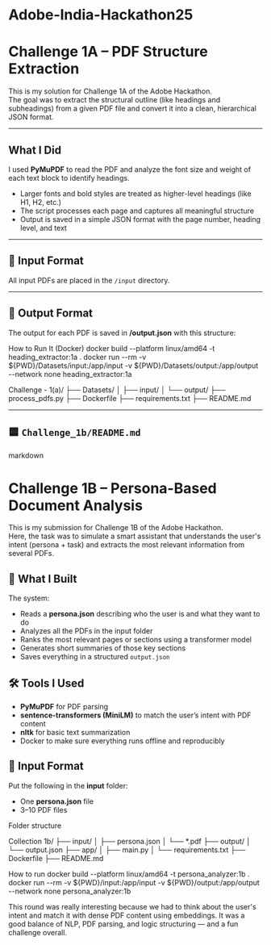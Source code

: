 # Adobe-India-Hackathon25
# Challenge 1A – PDF Structure Extraction

This is my solution for Challenge 1A of the Adobe Hackathon.  
The goal was to extract the structural outline (like headings and subheadings) from a given PDF file and convert it into a clean, hierarchical JSON format.

---

##  What I Did

I used **PyMuPDF** to read the PDF and analyze the font size and weight of each text block to identify headings.

- Larger fonts and bold styles are treated as higher-level headings (like H1, H2, etc.)
- The script processes each page and captures all meaningful structure
- Output is saved in a simple JSON format with the page number, heading level, and text

---

## 📁 Input Format

All input PDFs are placed in the `/input` directory.

---

## 🧾 Output Format

The output for each PDF is saved in **/output.json** with this structure:


How to Run It (Docker)
 docker build --platform linux/amd64 -t heading_extractor:1a .
docker run --rm -v ${PWD}/Datasets/input:/app/input -v ${PWD}/Datasets/output:/app/output --network none heading_extractor:1a


Challenge - 1(a)/
├── Datasets/
│   ├── input/
│   └── output/
├── process_pdfs.py
├── Dockerfile
├── requirements.txt
├── README.md






---

## 🟦 `Challenge_1b/README.md`

markdown
# Challenge 1B – Persona-Based Document Analysis

This is my submission for Challenge 1B of the Adobe Hackathon.  
Here, the task was to simulate a smart assistant that understands the user's intent (persona + task) and extracts the most relevant information from several PDFs.


## 🧠 What I Built

The system:
- Reads a **persona.json** describing who the user is and what they want to do
- Analyzes all the PDFs in the input folder
- Ranks the most relevant pages or sections using a transformer model
- Generates short summaries of those key sections
- Saves everything in a structured `output.json`


## 🛠 Tools I Used

- **PyMuPDF** for PDF parsing
- **sentence-transformers (MiniLM)** to match the user’s intent with PDF content
- **nltk** for basic text summarization
- Docker to make sure everything runs offline and reproducibly


## 📁 Input Format

Put the following in the **input** folder:
- One **persona.json** file
- 3–10 PDF files


Folder structure

Collection 1b/
├── input/
│   ├── persona.json
│   └── *.pdf
├── output/
│   └── output.json
├── app/
│   ├── main.py
│   └── requirements.txt
├── Dockerfile
├── README.md

How to run
docker build --platform linux/amd64 -t persona_analyzer:1b .
docker run --rm -v ${PWD}/input:/app/input -v ${PWD}/output:/app/output --network none persona_analyzer:1b



This round was really interesting because we had to think about the user's intent and match it with dense PDF content using embeddings.
It was a good balance of NLP, PDF parsing, and logic structuring — and a fun challenge overall.
